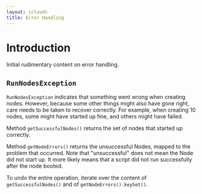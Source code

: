 ```yaml
---
layout: jclouds
title: Error Handling
---
```


# Introduction

Initial rudimentary content on error handling.


## `RunNodesException` 

`RunNodesException` indicates that something went wrong when creating nodes. However, 
because some other things might also have gone right, care needs to be taken to recover correctly. 
For example, when creating 10 nodes, some might have started up fine, and others might have failed.

Method `getSuccessfulNodes()` returns the set of nodes that started up correctly.

Method `getNodeErrors()` returns the unsuccessful Nodes, mapped to the problem that occurred. 
Note that "unsuccessful" does not mean the Node did not start up. It more likely means that a script did not run 
successfully after the node booted.

To undo the entire operation, iterate over the content of `getSuccessfulNodes()` and of `getNodeErrors().keySet()`.
